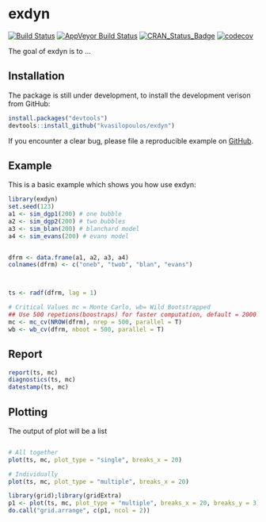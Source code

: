 <!-- README.md is generated from README.Rmd. Please edit that file -->
exdyn
=====

[![Build Status](https://travis-ci.org/kvasilopoulos/exdyn.svg?branch=master)](https://travis-ci.org/kvasilopoulos/exdyn) [![AppVeyor Build Status](https://ci.appveyor.com/api/projects/status/github/kvasilopoulos/exdyn?branch=master&svg=true)](https://ci.appveyor.com/project/kvasilopoulos/exdyn) [![CRAN\_Status\_Badge](http://www.r-pkg.org/badges/version/exdyn)](http://cran.r-project.org/package=exdyn) [![codecov](https://codecov.io/gh/kvasilopoulos/exdyn/branch/master/graph/badge.svg)](https://codecov.io/gh/kvasilopoulos/exdyn)

The goal of exdyn is to ...

Installation
------------

The package is still under development, to install the development verison from GitHub:

``` r
install.packages("devtools")
devtools::install_github("kvasilopoulos/exdyn")
```

If you encounter a clear bug, please file a reproducible example on [GitHub](https://github.com/kvasilopoulos/exdyn/issues).

Example
-------

This is a basic example which shows you how use exdyn:

``` r
library(exdyn)
set.seed(123)
a1 <- sim_dgp1(200) # one bubble
a2 <- sim_dgp2(200) # two bubbles
a3 <- sim_blan(200) # blanchard model
a4 <- sim_evans(200) # evans model


dfrm <- data.frame(a1, a2, a3, a4)
colnames(dfrm) <- c("oneb", "twob", "blan", "evans")



ts <- radf(dfrm, lag = 1)

# Critical Values mc = Monte Carlo, wb= Wild Bootstrapped
## Use 500 repetions(boostraps) for faster computation, default = 2000
mc <- mc_cv(NROW(dfrm), nrep = 500, parallel = T)
wb <- wb_cv(dfrm, nboot = 500, parallel = T)
```

Report
------

``` r
report(ts, mc)
diagnostics(ts, mc)
datestamp(ts, mc)
```

Plotting
--------

The output of plot will be a list

``` r

# All together
plot(ts, mc, plot_type = "single", breaks_x = 20)

# Individually
plot(ts, mc, plot_type = "multiple", breaks_x = 20)

library(grid);library(gridExtra)
p1 <- plot(ts, mc, plot_type = "multiple", breaks_x = 20, breaks_y = 3)
do.call("grid.arrange", c(p1, ncol = 2))
```

